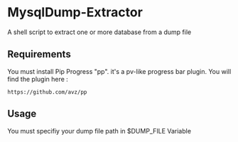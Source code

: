 MysqlDump-Extractor
===================

A shell script to extract one or more database from a dump file

## Requirements

You must install Pip Progress "pp". it's a pv-like progress bar plugin.
You will find the plugin here :

	https://github.com/avz/pp

## Usage

You must specifiy your dump file path in $DUMP_FILE Variable
